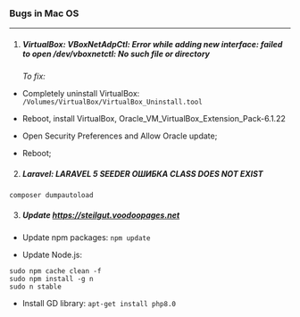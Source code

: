 ### Bugs in Mac OS
------------------------

1. ##### VirtualBox: VBoxNetAdpCtl: Error while adding new interface: failed to open /dev/vboxnetctl: No such file or directory
    *To fix:*

- Completely uninstall VirtualBox: <code>/Volumes/VirtualBox/VirtualBox_Uninstall.tool</code>

- Reboot, install VirtualBox, Oracle_VM_VirtualBox_Extension_Pack-6.1.22

- Open Security Preferences and Allow Oracle update;

- Reboot;


2. ##### Laravel: LARAVEL 5 SEEDER ОШИБКА CLASS DOES NOT EXIST

<code>composer dumpautoload</code>


3. ##### Update https://steilgut.voodoopages.net

- Update npm packages: <code>npm update</code>

- Update Node.js: 

```
sudo npm cache clean -f
sudo npm install -g n
sudo n stable
```

- Install GD library: <code>apt-get install php8.0</code>